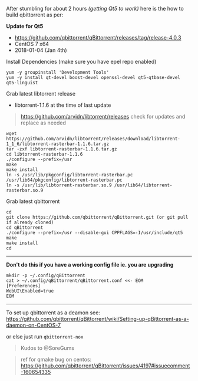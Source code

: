 After stumbling for about 2 hours _(getting Qt5 to work)_ here is the how to build qbittorrent as per:

**Update for Qt5**

* https://github.com/qbittorrent/qBittorrent/releases/tag/release-4.0.3
* CentOS 7 x64
* 2018-01-04 (Jan 4th)

Install Dependencies (make sure you have epel repo enabled)
```
yum -y groupinstall 'Development Tools'
yum -y install qt-devel boost-devel openssl-devel qt5-qtbase-devel qt5-linguist
```

Grab latest libtorrent release
* libtorrent-1.1.6 at the time of last update

> https://github.com/arvidn/libtorrent/releases check for updates and replace as needed

```
wget https://github.com/arvidn/libtorrent/releases/download/libtorrent-1_1_6/libtorrent-rasterbar-1.1.6.tar.gz
tar -zxf libtorrent-rasterbar-1.1.6.tar.gz
cd libtorrent-rasterbar-1.1.6
./configure --prefix=/usr
make
make install
ln -s /usr/lib/pkgconfig/libtorrent-rasterbar.pc /usr/lib64/pkgconfig/libtorrent-rasterbar.pc
ln -s /usr/lib/libtorrent-rasterbar.so.9 /usr/lib64/libtorrent-rasterbar.so.9
```

Grab latest qbittorrent
```
cd 
git clone https://github.com/qbittorrent/qBittorrent.git (or git pull if already cloned)
cd qBittorrent
./configure --prefix=/usr --disable-gui CPPFLAGS=-I/usr/include/qt5
make
make install
cd
```

***

**Don't do this if you have a working config file ie. you are upgrading**
```
mkdir -p ~/.config/qBittorrent
cat > ~/.config/qBittorrent/qBittorrent.conf <<- EOM
[Preferences]
WebUI\Enabled=true
EOM
```

***

To set up qbittorrent as a deamon see: https://github.com/qbittorrent/qBittorrent/wiki/Setting-up-qBittorrent-as-a-daemon-on-CentOS-7

or else just run `qbittorrent-nox`

>Kudos to @SoreGums

>ref for qmake bug on centos: https://github.com/qbittorrent/qBittorrent/issues/4197#issuecomment-160654335